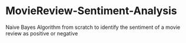 # MovieReview-Sentiment-Analysis
Naive Bayes Algorithm from scratch to identify the sentiment of a movie review as positive or negative
